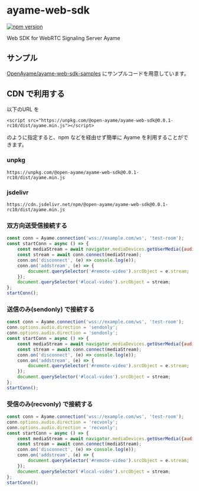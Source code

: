 # ayame-web-sdk

[![npm version](https://badge.fury.io/js/%40open-ayame%2Fayame-web-sdk.svg)](https://badge.fury.io/js/%40open-ayame%2Fayame-web-sdk)

Web SDK for WebRTC Signaling Server Ayame

## サンプル

[OpenAyame/ayame-web-sdk-samples](https://github.com/OpenAyame/ayame-web-sdk-samples) にサンプルコードを用意しています。

## CDN で利用する

以下のURL を

```
<script src="https://unpkg.com/@open-ayame/ayame-web-sdk@0.0.1-rc10/dist/ayame.min.js"></script>
```

のように指定すると、npm などを経由せず簡単に Ayame を利用することができます。

### unpkg

```
https://unpkg.com/@open-ayame/ayame-web-sdk@0.0.1-rc10/dist/ayame.min.js

```

### jsdelivr

```
https://cdn.jsdelivr.net/npm/@open-ayame/ayame-web-sdk@0.0.1-rc10/dist/ayame.min.js

```

### 双方向送受信接続する

```javascript
const conn = Ayame.connection('wss://example.com/ws', 'test-room');
const startConn = async () => {
    const mediaStream = await navigator.mediaDevices.getUserMedia({audio: true, video: true});
    const stream = await conn.connect(mediaStream);
    conn.on('disconnect', (e) => console.log(e));
    conn.on('addstream', (e) => {
        document.querySelector('#remote-video').srcObject = e.stream;
    });
    document.querySelector('#local-video').srcObject = stream;
};
startConn();
```


### 送信のみ(sendonly) で接続する

```javascript
const conn = Ayame.connection('wss://example.com/ws', 'test-room');
conn.options.audio.direction = 'sendonly';
conn.options.audio.direction = 'sendonly';
const startConn = async () => {
    const mediaStream = await navigator.mediaDevices.getUserMedia({audio: true, video: true});
    const stream = await conn.connect(mediaStream);
    conn.on('disconnect', (e) => console.log(e));
    conn.on('addstream', (e) => {
        document.querySelector('#remote-video').srcObject = e.stream;
    });
    document.querySelector('#local-video').srcObject = stream;
};
startConn();
```


### 受信のみ(recvonly) で接続する

```javascript
const conn = Ayame.connection('wss://example.com/ws', 'test-room');
conn.options.audio.direction = 'recvonly';
conn.options.audio.direction = 'recvonly';
const startConn = async () => {
    const mediaStream = await navigator.mediaDevices.getUserMedia({audio: true, video: true});
    const stream = await conn.connect(mediaStream);
    conn.on('disconnect', (e) => console.log(e));
    conn.on('addstream', (e) => {
        document.querySelector('#remote-video').srcObject = e.stream;
    });
    document.querySelector('#local-video').srcObject = stream;
};
startConn();
```
